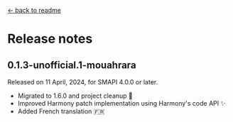 ﻿[← back to readme](../README.md)

# Release notes

## 0.1.3-unofficial.1-mouahrara
Released on 11 April, 2024, for SMAPI 4.0.0 or later.
* Migrated to 1.6.0 and project cleanup 🚀
* Improved Harmony patch implementation using Harmony's code API ✨
* Added French translation 🇫🇷
